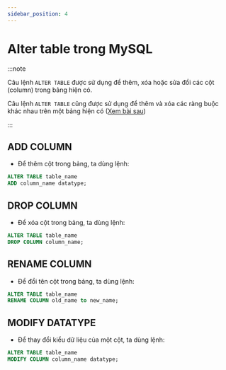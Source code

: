 ```yaml
---
sidebar_position: 4
---
```


# Alter table trong MySQL

:::note

Câu lệnh `ALTER TABLE` được sử dụng để thêm, xóa hoặc sửa đổi các cột (column) trong bảng hiện có.

Câu lệnh `ALTER TABLE` cũng được sử dụng để thêm và xóa các ràng buộc khác nhau trên một bảng hiện có ([Xem bài sau](./sql-constraints.md))

:::

## ADD COLUMN

- Để thêm cột trong bảng, ta dùng lệnh:

```sql
ALTER TABLE table_name
ADD column_name datatype;
```

## DROP COLUMN

- Để xóa cột trong bảng, ta dùng lệnh:

```sql
ALTER TABLE table_name
DROP COLUMN column_name;
```

## RENAME COLUMN

- Để đổi tên cột trong bảng, ta dùng lệnh:

```sql
ALTER TABLE table_name
RENAME COLUMN old_name to new_name;
```

## MODIFY DATATYPE

- Để thay đổi kiểu dữ liệu của một cột, ta dùng lệnh:

```sql
ALTER TABLE table_name
MODIFY COLUMN column_name datatype;
```
